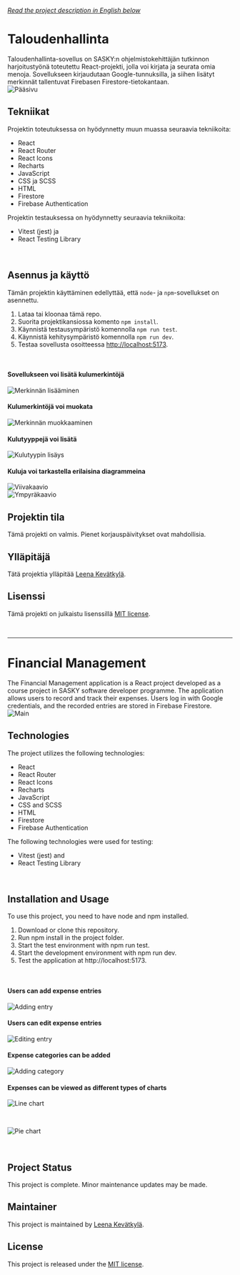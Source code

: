 [*Read the project description in English below*](#financial-management)


# Taloudenhallinta
Taloudenhallinta-sovellus on SASKY:n ohjelmistokehittäjän tutkinnon harjoitustyönä toteutettu React-projekti, jolla voi kirjata ja seurata omia menoja. Sovellukseen kirjaudutaan Google-tunnuksilla, ja siihen lisätyt merkinnät tallentuvat Firebasen Firestore-tietokantaan. 
<br />
![Pääsivu](/screenshots/screenshot1.png?raw=true)
<br />

## Tekniikat

Projektin toteutuksessa on hyödynnetty muun muassa seuraavia tekniikoita:
- React
- React Router
- React Icons
- Recharts
- JavaScript
- CSS ja SCSS
- HTML
- Firestore
- Firebase Authentication

Projektin testauksessa on hyödynnetty seuraavia tekniikoita:
- Vitest (jest) ja
- React Testing Library
<br />

## Asennus ja käyttö

Tämän projektin käyttäminen edellyttää, että `node`- ja `npm`-sovellukset on asennettu.
1. Lataa tai kloonaa tämä repo.
2. Suorita projektikansiossa komento `npm install`.
3. Käynnistä testausympäristö komennolla `npm run test`.
4. Käynnistä kehitysympäristö komennolla `npm run dev`.
5. Testaa sovellusta osoitteessa [http://localhost:5173](http://localhost:5173).
<br />

#### Sovellukseen voi lisätä kulumerkintöjä
![Merkinnän lisääminen](/screenshots/screenshot2.png?raw=true)
<br />

#### Kulumerkintöjä voi muokata 
![Merkinnän muokkaaminen](/screenshots/screenshot6.png?raw=true)
<br />

#### Kulutyyppejä voi lisätä
![Kulutyypin lisäys](/screenshots/screenshot3.png?raw=true)
<br />

#### Kuluja voi tarkastella erilaisina diagrammeina
![Viivakaavio](/screenshots/screenshot4.png?raw=true) <br />
![Ympyräkaavio](/screenshots/screenshot5.png?raw=true)
<br />

## Projektin tila
Tämä projekti on valmis. Pienet korjauspäivitykset ovat mahdollisia. 
<br />

## Ylläpitäjä
Tätä projektia ylläpitää [Leena Kevätkylä](https://github.com/LenuLogic).
<br />

## Lisenssi

Tämä projekti on julkaistu lisenssillä [MIT license](LICENSE).

<br />

---



# Financial Management

The Financial Management application is a React project developed as a course project in SASKY software developer programme. The application allows users to record and track their expenses. Users log in with Google credentials, and the recorded entries are stored in Firebase Firestore.
<br />
![Main](/screenshots/screenshot1.png?raw=true)
<br />

## Technologies

The project utilizes the following technologies:
- React
- React Router
- React Icons
- Recharts
- JavaScript
- CSS and SCSS
- HTML
- Firestore
- Firebase Authentication

The following technologies were used for testing:
- Vitest (jest) and
- React Testing Library
<br />

## Installation and Usage

To use this project, you need to have node and npm installed.
1. Download or clone this repository.
2. Run npm install in the project folder.
3. Start the test environment with npm run test.
4. Start the development environment with npm run dev.
5. Test the application at http://localhost:5173.
<br />

#### Users can add expense entries
![Adding entry](/screenshots/screenshot2.png?raw=true)
<br />

#### Users can edit expense entries
![Editing entry](/screenshots/screenshot6.png?raw=true)
<br />

#### Expense categories can be added
![Adding category](/screenshots/screenshot3.png?raw=true)
<br />

#### Expenses can be viewed as different types of charts
![Line chart](/screenshots/screenshot4.png?raw=true)

<br />

![Pie chart](/screenshots/screenshot5.png?raw=true)

<br />

## Project Status

This project is complete. Minor maintenance updates may be made.

## Maintainer

This project is maintained by [Leena Kevätkylä](https://github.com/LenuLogic).

## License

This project is released under the [MIT license](LICENSE).

